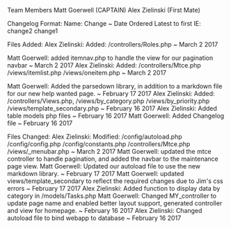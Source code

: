 Team Members
Matt Goerwell  (CAPTAIN)
Alex Zielinski (First Mate)

Changelog Format:
Name: Change ~ Date
Ordered Latest to first
IE:
change2
change1

Files Added:
Alex Zielinski: Added: /controllers/Roles.php ~ March 2 2017
							
Matt Goerwell: added itemnav.php to handle the view for our pagination navbar ~ March 2 2017
Alex Zielinski: Added:  /controllers/Mtce.php
						/views/itemlist.php
						/views/oneitem.php ~ March 2 2017

Matt Goerwell: Added the parsedown library, in addition to a markdown file for our new help wanted page. ~ February 17 2017
Alex Zielinski: Added: 	/controllers/Views.php, 
						/views/by_category.php
						/views/by_priority.php
						/views/template_secondary.php ~ February 16 2017
Alex Zielinski: Added table models php files ~ February 16 2017
Matt Goerwell: Added Changelog file ~ February 16 2017


Files Changed:
Alex Zielinski: Modified:	/config/autoload.php
							/config/config.php
							/config/constants.php
							/controllers/Mtce.php
							/views/_menubar.php ~ March 2 2017
Matt Goerwell:  updated the mtce controller to handle pagination, and added the navbar to the maintenance page view. 
Matt Goerwell:  Updated our autoload file to use the new markdown library. ~ February 17 2017
Matt Goerwell:  updated views/template_secondary to reflect the required changes due to Jim's css errors ~ February 17 2017
Alex Zielinski: Added function to display data by category in /models/Tasks.php
Matt Goerwell:  Changed MY_controller to update page name and enabled better layout support, generated controller and view for homepage. ~ February 16 2017
Alex Zielinski: Changed autoload file to bind webapp to database ~ February 16 2017
